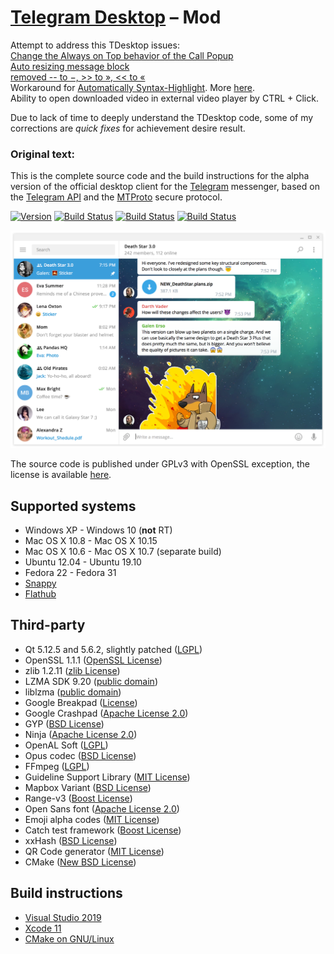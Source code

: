 # [Telegram Desktop][telegram_desktop] – Mod

Attempt to address this TDesktop issues:  
[Change the Always on Top behavior of the Call Popup]  
[Auto resizing message block]  
[removed -- to −, >> to », << to «]  
Workaround for [Automatically Syntax-Highlight]. More [here](docs/html-code-processing.md).  
Ability to open downloaded video in external video player by CTRL + Click.

Due to lack of time to deeply understand the TDesktop code, some of my corrections are _quick fixes_ for achievement desire result.  

### Original text:
This is the complete source code and the build instructions for the alpha version of the official desktop client for the [Telegram][telegram] messenger, based on the [Telegram API][telegram_api] and the [MTProto][telegram_proto] secure protocol.

[![Version](https://badge.fury.io/gh/telegramdesktop%2Ftdesktop.svg)](https://github.com/telegramdesktop/tdesktop/releases)
[![Build Status](https://github.com/telegramdesktop/tdesktop/workflows/Windows./badge.svg)](https://github.com/telegramdesktop/tdesktop/actions)
[![Build Status](https://github.com/telegramdesktop/tdesktop/workflows/MacOS./badge.svg)](https://github.com/telegramdesktop/tdesktop/actions)
[![Build Status](https://github.com/telegramdesktop/tdesktop/workflows/Linux./badge.svg)](https://github.com/telegramdesktop/tdesktop/actions)

[![Preview of Telegram Desktop][preview_image]][preview_image_url]

The source code is published under GPLv3 with OpenSSL exception, the license is available [here][license].

## Supported systems

* Windows XP - Windows 10 (**not** RT)
* Mac OS X 10.8 - Mac OS X 10.15
* Mac OS X 10.6 - Mac OS X 10.7 (separate build)
* Ubuntu 12.04 - Ubuntu 19.10
* Fedora 22 - Fedora 31
* [Snappy](https://snapcraft.io/telegram-desktop)
* [Flathub](https://flathub.org/apps/details/org.telegram.desktop)

## Third-party

* Qt 5.12.5 and 5.6.2, slightly patched ([LGPL](http://doc.qt.io/qt-5/lgpl.html))
* OpenSSL 1.1.1 ([OpenSSL License](https://www.openssl.org/source/license.html))
* zlib 1.2.11 ([zlib License](http://www.zlib.net/zlib_license.html))
* LZMA SDK 9.20 ([public domain](http://www.7-zip.org/sdk.html))
* liblzma ([public domain](http://tukaani.org/xz/))
* Google Breakpad ([License](https://chromium.googlesource.com/breakpad/breakpad/+/master/LICENSE))
* Google Crashpad ([Apache License 2.0](https://chromium.googlesource.com/crashpad/crashpad/+/master/LICENSE))
* GYP ([BSD License](https://github.com/bnoordhuis/gyp/blob/master/LICENSE))
* Ninja ([Apache License 2.0](https://github.com/ninja-build/ninja/blob/master/COPYING))
* OpenAL Soft ([LGPL](https://github.com/kcat/openal-soft/blob/master/COPYING))
* Opus codec ([BSD License](http://www.opus-codec.org/license/))
* FFmpeg ([LGPL](https://www.ffmpeg.org/legal.html))
* Guideline Support Library ([MIT License](https://github.com/Microsoft/GSL/blob/master/LICENSE))
* Mapbox Variant ([BSD License](https://github.com/mapbox/variant/blob/master/LICENSE))
* Range-v3 ([Boost License](https://github.com/ericniebler/range-v3/blob/master/LICENSE.txt))
* Open Sans font ([Apache License 2.0](http://www.apache.org/licenses/LICENSE-2.0.html))
* Emoji alpha codes ([MIT License](https://github.com/emojione/emojione/blob/master/extras/alpha-codes/LICENSE.md))
* Catch test framework ([Boost License](https://github.com/philsquared/Catch/blob/master/LICENSE.txt))
* xxHash ([BSD License](https://github.com/Cyan4973/xxHash/blob/dev/LICENSE))
* QR Code generator ([MIT License](https://github.com/nayuki/QR-Code-generator#license))
* CMake ([New BSD License](https://github.com/Kitware/CMake/blob/master/Copyright.txt))

## Build instructions

* [Visual Studio 2019][msvc]
* [Xcode 11][xcode]
* [CMake on GNU/Linux][cmake]

[//]: # (LINKS)
[Change the Always on Top behavior of the Call Popup]: https://github.com/telegramdesktop/tdesktop/issues/3382
[Auto resizing message block]: https://github.com/telegramdesktop/tdesktop/issues/2060
[removed -- to −, >> to », << to «]: https://github.com/telegramdesktop/tdesktop/issues/522
[Automatically Syntax-Highlight]: https://github.com/telegramdesktop/tdesktop/issues/250
[telegram]: https://telegram.org
[telegram_desktop]: https://desktop.telegram.org
[telegram_api]: https://core.telegram.org
[telegram_proto]: https://core.telegram.org/mtproto
[license]: LICENSE
[msvc]: docs/building-msvc.md
[xcode]: docs/building-xcode.md
[xcode_old]: docs/building-xcode-old.md
[cmake]: docs/building-cmake.md
[preview_image]: https://github.com/telegramdesktop/tdesktop/blob/dev/docs/assets/preview.png "Preview of Telegram Desktop"
[preview_image_url]: https://raw.githubusercontent.com/telegramdesktop/tdesktop/dev/docs/assets/preview.png
